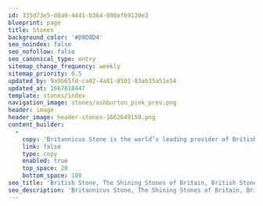 ```yaml
---
id: 335d73e5-d8a9-4441-b364-898ef69120e2
blueprint: page
title: Stones
background_color: '#D9D8D4'
seo_noindex: false
seo_nofollow: false
seo_canonical_type: entry
sitemap_change_frequency: weekly
sitemap_priority: 0.5
updated_by: 9a9b65fd-ca02-4a81-8501-83ab35a51e54
updated_at: 1667818447
template: stones/index
navigation_image: stones/ashburton_pink_prev.png
header: image
header_image: header-stones-1662649159.png
content_builder:
  -
    copy: 'Britannicus Stone is the world’s leading provider of British stones and marbles. It sources only the very best carboniferous limestones from the depths of the beautiful British landscape, and then expertly hones or polishes them to create timeless and unique pieces of stone or marble ready to adorn interiors or to create special objects of matchless splendour ready to adorn interiors or to create special objects of matchless splendour.'
    link: false
    type: copy
    enabled: true
    top_space: 20
    bottom_space: 100
seo_title: 'British Stone, The Shining Stones of Britain, British Stone and Marble'
seo_description: 'Britannicus Stone, The Shining Stones of Britain, British Stone and Marble. British polished Limestone.'
---
```

